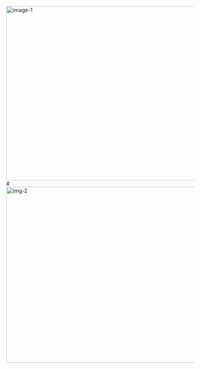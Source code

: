 <img width="960" height="468" alt="image-1" src="https://github.com/user-attachments/assets/2b9ca3ca-243f-4692-a76d-25eba37533da" />
#
<img width="960" height="472" alt="img-2" src="https://github.com/user-attachments/assets/16ade6f3-3289-4a61-8d30-fd815440ede6" />
